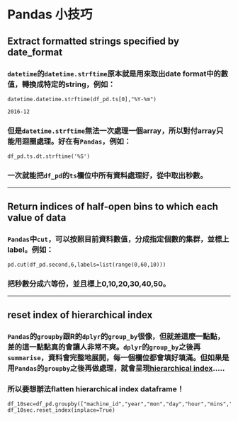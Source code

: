 # Pandas 小技巧

## Extract formatted strings specified by date_format

### `datetime`的`datetime.strftime`原本就是用來取出date format中的數值，轉換成特定的string，例如：

```
datetime.datetime.strftime(df_pd.ts[0],"%Y-%m")
```
`2016-12`

### 但是`datetime.strftime`無法一次處理一個array，所以對付array只能用迴圈處理。好在有`Pandas`，例如：

```
df_pd.ts.dt.strftime('%S')
```

### 一次就能把`df_pd`的`ts`欄位中所有資料處理好，從中取出秒數。


---

## Return indices of half-open bins to which each value of data

### `Pandas`中`cut`，可以按照目前資料數值，分成指定個數的集群，並標上label。例如：

```
pd.cut(df_pd.second,6,labels=list(range(0,60,10)))
```
### 把秒數分成六等份，並且標上0,10,20,30,40,50。


---

## reset index of hierarchical index

### `Pandas`的`groupby`跟R的`dplyr`的`group_by`很像，但就差這麼一點點，差的這一點點真的會讓人非常不爽。`dplyr`的`group_by`之後再`summarise`，資料會完整地展開，每一個欄位都會填好填滿。但如果是用`Pandas`的`groupby`之後再做處理，就會呈現[hierarchical index](https://www.google.com.tw/search?q=hierarchical+index+pandas&espv=2&biw=1280&bih=703&source=lnms&tbm=isch&sa=X&ved=0ahUKEwjPoZL2z5DRAhXLipQKHfChCtkQ_AUIBigB#imgrc=N4RYl5e-bzmWlM%3A).....

### 所以要想辦法flatten hierarchical index dataframe！

```
df_10sec=df_pd.groupby(["machine_id","year","mon","day","hour","mins","sec"]).mean()
df_10sec.reset_index(inplace=True)
```
